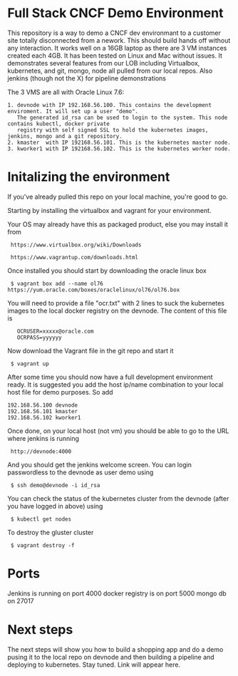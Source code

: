 Full Stack CNCF Demo Environment
================================

This repository is a way to demo a CNCF dev environmant to a customer site totally disconnected from a nework.
This should build hands off without any interaction. It works well on a 16GB laptop as there are 3 VM instances
created each 4GB. It has been tested on Linux and Mac without issues. It demonstrates several features from our
LOB including Virtualbox, kubernetes, and git, mongo, node all pulled from our local repos. Also jenkins (though not the X)
for pipeline demonstrations

The 3 VMS are all with Oracle Linux 7.6:

    1. devnode with IP 192.168.56.100. This contains the development enviroment. It will set up a user "demo".
       The generated id_rsa can be used to login to the system. This node contains kubectl, docker private
       registry with self signed SSL to hold the kubernetes images, jenkins, mongo and a git repository.
    2. kmaster  with IP 192168.56.101. This is the kubernetes master node.
    3. kworker1 with IP 192168.56.102. This is the kubernetes worker node.

Initalizing the environment
============================

If you've already pulled this repo on your local machine, you're good to go.

Starting by installing the virtualbox and vagrant for your environment.

Your OS may already have this as packaged product, else you may install it from

     https://www.virtualbox.org/wiki/Downloads

     https://www.vagrantup.com/downloads.html

Once installed you should start by downloading the oracle linux box 

     $ vagrant box add --name ol76 https://yum.oracle.com/boxes/oraclelinux/ol76/ol76.box
    

You will need to provide a file "ocr.txt" with 2 lines to suck the kubernetes images to the local
docker registry on the devnode. The content of this file is

       OCRUSER=xxxxx@oracle.com
       OCRPASS=yyyyyy

Now download the Vagrant file in the git repo and start it

     $ vagrant up

After some time you should now have a full development environment ready. It is suggested you
add the host ip/name combination to your local host file for demo purposes. So add

    192.168.56.100 devnode
    192.168.56.101 kmaster
    192.168.56.102 kworker1

Once done, on your local host (not vm) you should be able to go to the URL where jenkins is running

     http://devnode:4000

And you should get the jenkins welcome screen. You can login passwordless to the devnode as user demo using
    
     $ ssh demo@devnode -i id_rsa

You can check the status of the kubernetes cluster from the devnode (after you have logged in above) using

     $ kubectl get nodes

To destroy the gluster cluster

     $ vagrant destroy -f

Ports
=====

Jenkins is running on port 4000
docker registry is on port 5000
mongo db on 27017

Next steps
==========

The next steps will show you how to build a shopping app and do a demo pusing it to the local repo on devnode
and then building a pipeline and deploying to kubernetes. Stay tuned. Link will appear here.